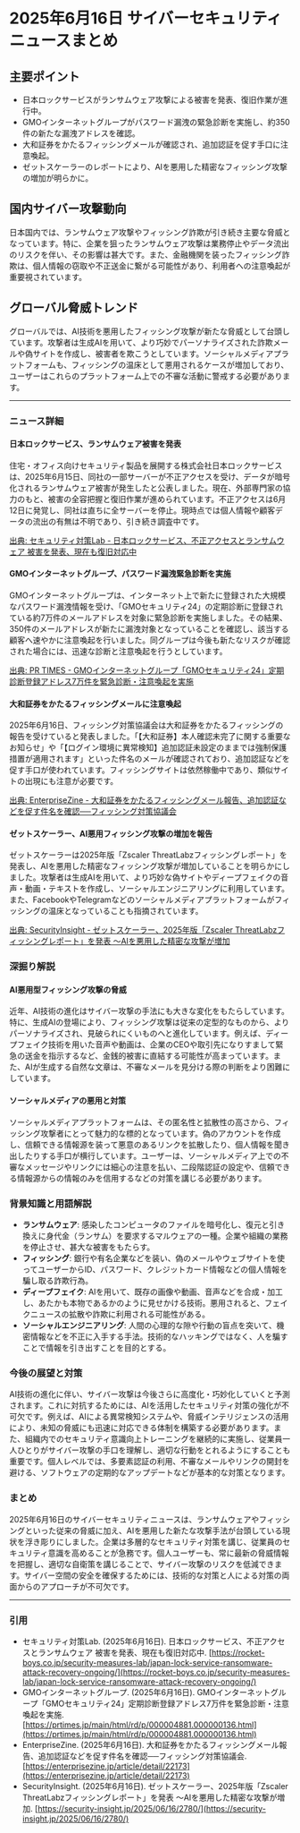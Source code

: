 # 2025年6月16日 サイバーセキュリティニュースまとめ

## 主要ポイント

*   日本ロックサービスがランサムウェア攻撃による被害を発表、復旧作業が進行中。
*   GMOインターネットグループがパスワード漏洩の緊急診断を実施し、約350件の新たな漏洩アドレスを確認。
*   大和証券をかたるフィッシングメールが確認され、追加認証を促す手口に注意喚起。
*   ゼットスケーラーのレポートにより、AIを悪用した精密なフィッシング攻撃の増加が明らかに。

## 国内サイバー攻撃動向

日本国内では、ランサムウェア攻撃やフィッシング詐欺が引き続き主要な脅威となっています。特に、企業を狙ったランサムウェア攻撃は業務停止やデータ流出のリスクを伴い、その影響は甚大です。また、金融機関を装ったフィッシング詐欺は、個人情報の窃取や不正送金に繋がる可能性があり、利用者への注意喚起が重要視されています。

## グローバル脅威トレンド

グローバルでは、AI技術を悪用したフィッシング攻撃が新たな脅威として台頭しています。攻撃者は生成AIを用いて、より巧妙でパーソナライズされた詐欺メールや偽サイトを作成し、被害者を欺こうとしています。ソーシャルメディアプラットフォームも、フィッシングの温床として悪用されるケースが増加しており、ユーザーはこれらのプラットフォーム上での不審な活動に警戒する必要があります。

---

### ニュース詳細

#### 日本ロックサービス、ランサムウェア被害を発表

住宅・オフィス向けセキュリティ製品を展開する株式会社日本ロックサービスは、2025年6月15日、同社の一部サーバーが不正アクセスを受け、データが暗号化されるランサムウェア被害が発生したと公表しました。現在、外部専門家の協力のもと、被害の全容把握と復旧作業が進められています。不正アクセスは6月12日に発覚し、同社は直ちに全サーバーを停止。現時点では個人情報や顧客データの流出の有無は不明であり、引き続き調査中です。

[出典: セキュリティ対策Lab - 日本ロックサービス、不正アクセスとランサムウェア 被害を発表、現在も復旧対応中](https://rocket-boys.co.jp/security-measures-lab/japan-lock-service-ransomware-attack-recovery-ongoing/)

#### GMOインターネットグループ、パスワード漏洩緊急診断を実施

GMOインターネットグループは、インターネット上で新たに登録された大規模なパスワード漏洩情報を受け、「GMOセキュリティ24」の定期診断に登録されている約7万件のメールアドレスを対象に緊急診断を実施しました。その結果、350件のメールアドレスが新たに漏洩対象となっていることを確認し、該当する顧客へ速やかに注意喚起を行いました。同グループは今後も新たなリスクが確認された場合には、迅速な診断と注意喚起を行うとしています。

[出典: PR TIMES - GMOインターネットグループ「GMOセキュリティ24」定期診断登録アドレス7万件を緊急診断・注意喚起を実施](https://prtimes.jp/main/html/rd/p/000004881.000000136.html)

#### 大和証券をかたるフィッシングメールに注意喚起

2025年6月16日、フィッシング対策協議会は大和証券をかたるフィッシングの報告を受けていると発表しました。「【大和証券】本人確認未完了に関する重要なお知らせ」や「【ログイン環境に異常検知】追加認証未設定のままでは強制保護措置が適用されます」といった件名のメールが確認されており、追加認証などを促す手口が使われています。フィッシングサイトは依然稼働中であり、類似サイトの出現にも注意が必要です。

[出典: EnterpriseZine - 大和証券をかたるフィッシングメール報告、追加認証などを促す件名を確認──フィッシング対策協議会](https://enterprisezine.jp/article/detail/22173)

#### ゼットスケーラー、AI悪用フィッシング攻撃の増加を報告

ゼットスケーラーは2025年版「Zscaler ThreatLabzフィッシングレポート」を発表し、AIを悪用した精密なフィッシング攻撃が増加していることを明らかにしました。攻撃者は生成AIを用いて、より巧妙な偽サイトやディープフェイクの音声・動画・テキストを作成し、ソーシャルエンジニアリングに利用しています。また、FacebookやTelegramなどのソーシャルメディアプラットフォームがフィッシングの温床となっていることも指摘されています。

[出典: SecurityInsight - ゼットスケーラー、2025年版「Zscaler ThreatLabzフィッシングレポート」を発表 〜AIを悪用した精密な攻撃が増加](https://security-insight.jp/2025/06/16/2780/)

### 深掘り解説

#### AI悪用型フィッシング攻撃の脅威

近年、AI技術の進化はサイバー攻撃の手法にも大きな変化をもたらしています。特に、生成AIの登場により、フィッシング攻撃は従来の定型的なものから、よりパーソナライズされ、見破られにくいものへと進化しています。例えば、ディープフェイク技術を用いた音声や動画は、企業のCEOや取引先になりすまして緊急の送金を指示するなど、金銭的被害に直結する可能性が高まっています。また、AIが生成する自然な文章は、不審なメールを見分ける際の判断をより困難にしています。

#### ソーシャルメディアの悪用と対策

ソーシャルメディアプラットフォームは、その匿名性と拡散性の高さから、フィッシング攻撃者にとって魅力的な標的となっています。偽のアカウントを作成し、信頼できる情報源を装って悪意のあるリンクを拡散したり、個人情報を聞き出したりする手口が横行しています。ユーザーは、ソーシャルメディア上での不審なメッセージやリンクには細心の注意を払い、二段階認証の設定や、信頼できる情報源からの情報のみを信用するなどの対策を講じる必要があります。

### 背景知識と用語解説

*   **ランサムウェア**: 感染したコンピュータのファイルを暗号化し、復元と引き換えに身代金（ランサム）を要求するマルウェアの一種。企業や組織の業務を停止させ、甚大な被害をもたらす。
*   **フィッシング**: 銀行や有名企業などを装い、偽のメールやウェブサイトを使ってユーザーからID、パスワード、クレジットカード情報などの個人情報を騙し取る詐欺行為。
*   **ディープフェイク**: AIを用いて、既存の画像や動画、音声などを合成・加工し、あたかも本物であるかのように見せかける技術。悪用されると、フェイクニュースの拡散や詐欺に利用される可能性がある。
*   **ソーシャルエンジニアリング**: 人間の心理的な隙や行動の盲点を突いて、機密情報などを不正に入手する手法。技術的なハッキングではなく、人を騙すことで情報を引き出すことを目的とする。

### 今後の展望と対策

AI技術の進化に伴い、サイバー攻撃は今後さらに高度化・巧妙化していくと予測されます。これに対抗するためには、AIを活用したセキュリティ対策の強化が不可欠です。例えば、AIによる異常検知システムや、脅威インテリジェンスの活用により、未知の脅威にも迅速に対応できる体制を構築する必要があります。また、組織内でのセキュリティ意識向上トレーニングを継続的に実施し、従業員一人ひとりがサイバー攻撃の手口を理解し、適切な行動をとれるようにすることも重要です。個人レベルでは、多要素認証の利用、不審なメールやリンクの開封を避ける、ソフトウェアの定期的なアップデートなどが基本的な対策となります。

### まとめ

2025年6月16日のサイバーセキュリティニュースは、ランサムウェアやフィッシングといった従来の脅威に加え、AIを悪用した新たな攻撃手法が台頭している現状を浮き彫りにしました。企業は多層的なセキュリティ対策を講じ、従業員のセキュリティ意識を高めることが急務です。個人ユーザーも、常に最新の脅威情報を把握し、適切な自衛策を講じることで、サイバー攻撃のリスクを低減できます。サイバー空間の安全を確保するためには、技術的な対策と人による対策の両面からのアプローチが不可欠です。

---

### 引用

*   セキュリティ対策Lab. (2025年6月16日). 日本ロックサービス、不正アクセスとランサムウェア 被害を発表、現在も復旧対応中. [https://rocket-boys.co.jp/security-measures-lab/japan-lock-service-ransomware-attack-recovery-ongoing/](https://rocket-boys.co.jp/security-measures-lab/japan-lock-service-ransomware-attack-recovery-ongoing/)
*   GMOインターネットグループ. (2025年6月16日). GMOインターネットグループ「GMOセキュリティ24」定期診断登録アドレス7万件を緊急診断・注意喚起を実施. [https://prtimes.jp/main/html/rd/p/000004881.000000136.html](https://prtimes.jp/main/html/rd/p/000004881.000000136.html)
*   EnterpriseZine. (2025年6月16日). 大和証券をかたるフィッシングメール報告、追加認証などを促す件名を確認──フィッシング対策協議会. [https://enterprisezine.jp/article/detail/22173](https://enterprisezine.jp/article/detail/22173)
*   SecurityInsight. (2025年6月16日). ゼットスケーラー、2025年版「Zscaler ThreatLabzフィッシングレポート」を発表 〜AIを悪用した精密な攻撃が増加. [https://security-insight.jp/2025/06/16/2780/](https://security-insight.jp/2025/06/16/2780/)

